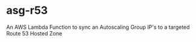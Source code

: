 # asg-r53
An AWS Lambda Function to sync an Autoscaling Group IP's to a targeted Route 53 Hosted Zone
